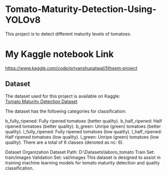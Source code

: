 # Tomato-Maturity-Detection-Using-YOLOv8
This project is to detect different maturity levels of tomatoes.

# My Kaggle notebook Link
https://www.kaggle.com/code/priyanshupatwal/5thsem-project

## Dataset
The dataset used for this project is available on Kaggle:  
[Tomato Maturity Detection Dataset](https://www.kaggle.com/datasets/nexuswho/laboro-tomato)


The dataset has the following categories for classification:

b_fully_ripened: Fully ripened tomatoes (better quality).
b_half_ripened: Half ripened tomatoes (better quality).
b_green: Unripe (green) tomatoes (better quality).
l_fully_ripened: Fully ripened tomatoes (low quality).
l_half_ripened: Half ripened tomatoes (low quality).
l_green: Unripe (green) tomatoes (low quality).
There are a total of 6 classes (denoted as nc: 6).

Dataset Organization
Dataset Path: D:\Datasets\laboro_tomato
Train Set: train/images
Validation Set: val/images
This dataset is designed to assist in training machine learning models for tomato maturity detection and quality classification.

